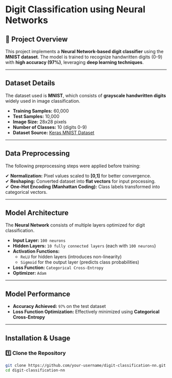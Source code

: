 # Digit Classification using Neural Networks

## 📌 Project Overview
This project implements a **Neural Network-based digit classifier** using the **MNIST dataset**. The model is trained to recognize handwritten digits (0-9) with **high accuracy (97%)**, leveraging **deep learning techniques**.

---

##  Dataset Details
The dataset used is **MNIST**, which consists of **grayscale handwritten digits** widely used in image classification.

- **Training Samples:** 60,000  
- **Test Samples:** 10,000  
- **Image Size:** 28x28 pixels  
- **Number of Classes:** 10 (digits 0-9)  
- **Dataset Source:** [Keras MNIST Dataset](https://keras.io/api/datasets/mnist/)

---

##  Data Preprocessing
The following preprocessing steps were applied before training:

✔ **Normalization:** Pixel values scaled to **[0,1]** for better convergence.  
✔ **Reshaping:** Converted dataset into **flat vectors** for input processing.  
✔ **One-Hot Encoding (Manhattan Coding):** Class labels transformed into categorical vectors.  

---

##   Model Architecture
The **Neural Network** consists of multiple layers optimized for digit classification.

- **Input Layer:** `100 neurons`
- **Hidden Layers:** `10 fully connected layers` (each with `100 neurons`)
- **Activation Functions:**
  - `ReLU` for hidden layers (introduces non-linearity)
  - `Sigmoid` for the output layer (predicts class probabilities)
- **Loss Function:** `Categorical Cross-Entropy`
- **Optimizer:** `Adam`

---

##  Model Performance
- **Accuracy Achieved:** `97%` on the test dataset  
- **Loss Function Optimization:** Effectively minimized using **Categorical Cross-Entropy**

---

##  Installation & Usage

### 1️⃣ Clone the Repository
```bash
git clone https://github.com/your-username/digit-classification-nn.git
cd digit-classification-nn
